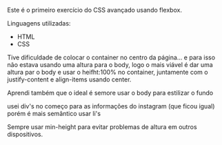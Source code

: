 Este é o primeiro exercício do CSS avançado usando flexbox.

Linguagens utilizadas:
* HTML
* CSS

Tive dificuldade de colocar o container no centro da página... e para isso não estava usando uma altura para o body, logo o mais viável é dar uma altura par o body e usar o heifht:100% no container, juntamente com o justify-content e align-items usando center.

Aprendi também que o ideal é semore usar o body para estilizar o fundo

usei div's no começo para as informações do instagram (que ficou igual) porém é mais semântico usar li's

Sempre usar min-height para evitar problemas de altura em outros dispositivos.